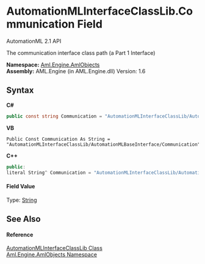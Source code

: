 # AutomationMLInterfaceClassLib.Communication Field
AutomationML 2.1 API 

The communication interface class path (a Part 1 Interface)

**Namespace:**&nbsp;<a href="N_Aml_Engine_AmlObjects">Aml.Engine.AmlObjects</a><br />**Assembly:**&nbsp;AML.Engine (in AML.Engine.dll) Version: 1.6

## Syntax

**C#**<br />
``` C#
public const string Communication = "AutomationMLInterfaceClassLib/AutomationMLBaseInterface/Communication"
```

**VB**<br />
``` VB
Public Const Communication As String = "AutomationMLInterfaceClassLib/AutomationMLBaseInterface/Communication"
```

**C++**<br />
``` C++
public:
literal String^ Communication = "AutomationMLInterfaceClassLib/AutomationMLBaseInterface/Communication"
```


#### Field Value
Type: <a href="https://docs.microsoft.com/dotnet/api/system.string" target="_parent" rel="noopener noreferrer">String</a>

## See Also


#### Reference
<a href="T_Aml_Engine_AmlObjects_AutomationMLInterfaceClassLib">AutomationMLInterfaceClassLib Class</a><br /><a href="N_Aml_Engine_AmlObjects">Aml.Engine.AmlObjects Namespace</a><br />